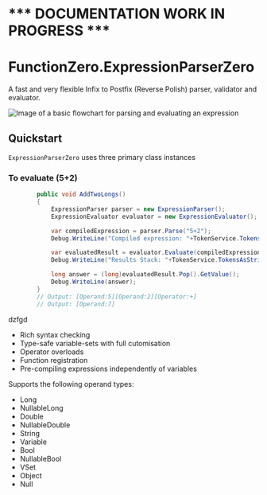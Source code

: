 # *** DOCUMENTATION WORK IN PROGRESS ***

# FunctionZero.ExpressionParserZero
A fast and very flexible Infix to Postfix (Reverse Polish) parser, validator and evaluator.

![Image of a basic flowchart for parsing and evaluating an expression](https://raw.githubusercontent.com/Keflon/FunctionZero.ExpressionParserZero/master/Images/BasicFlowchart.png "ExpressionParserZero usage flowchart")

## Quickstart

`ExpressionParserZero` uses three primary class instances

### To evaluate (5+2)

```csharp
        public void AddTwoLongs()
        {
            ExpressionParser parser = new ExpressionParser();
            ExpressionEvaluator evaluator = new ExpressionEvaluator();

            var compiledExpression = parser.Parse("5+2");
            Debug.WriteLine("Compiled expression: "+TokenService.TokensAsString(compiledExpression));

            var evaluatedResult = evaluator.Evaluate(compiledExpression, null);
            Debug.WriteLine("Results Stack: "+TokenService.TokensAsString(evaluatedResult));

            long answer = (long)evaluatedResult.Pop().GetValue();
            Debug.WriteLine(answer);
        }
        // Output: [Operand:5][Operand:2][Operator:+]
        // Output: [Operand:7]
```


dzfgd
- Rich syntax checking
- Type-safe variable-sets with full cutomisation
- Operator overloads
- Function registration
- Pre-compiling expressions independently of variables

Supports the following operand types:
- Long
- NullableLong
- Double
- NullableDouble
- String
- Variable
- Bool
- NullableBool
- VSet
- Object    
- Null



